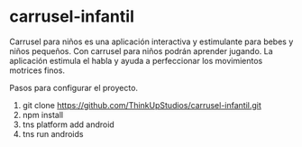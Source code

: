 # carrusel-infantil
Carrusel para niños es una aplicación interactiva y estimulante para bebes y niños pequeños. Con carrusel para niños podrán aprender jugando. 
La aplicación estimula el habla y ayuda a perfeccionar los movimientos motrices finos.

Pasos para configurar el proyecto.

1. git clone https://github.com/ThinkUpStudios/carrusel-infantil.git
2. npm install
3. tns platform add android 
4. tns run androids
